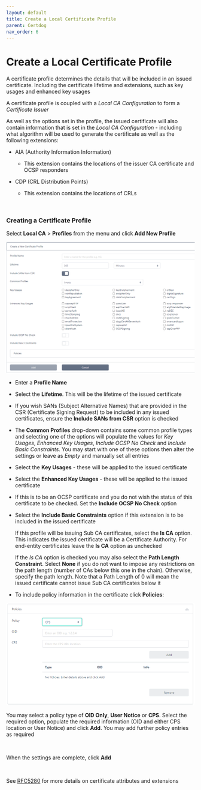 ```yaml
---
layout: default
title: Create a Local Certificate Profile
parent: Certdog
nav_order: 6
---
```

# Create a Local Certificate Profile

A certificate profile determines the details that will be included in an issued certificate. Including the certificate lifetime and extensions, such as key usages and enhanced key usages  

A certificate profile is coupled with a *Local CA Configuration* to form a *Certificate Issuer*  

As well as the options set in the profile, the issued certificate will also contain information that is set in the *Local CA Configuration* - including what algorithm will be used to generate the certificate as well as the following extensions:

* AIA (Authority Information Information)
  * This extension contains the locations of the issuer CA certificate and OCSP responders

* CDP (CRL Distribution Points)
  * This extension contains the locations of CRLs

<br>

### Creating a Certificate Profile

Select **Local CA** > **Profiles** from the menu and click **Add New Profile**

<img src=".\images\new_localca_profiles2.png" alt="image-20211110065538884" style="zoom:80%;" />



* Enter a **Profile Name**

* Select the **Lifetime**.  This will be the lifetime of the issued certificate

* If you wish SANs (Subject Alternative Names) that are provided in the CSR (Certificate Signing Request) to be included in any issued certificates, ensure the **Include SANs from CSR** option is checked  

* The **Common Profiles** drop-down contains some common profile types and selecting one of the options will populate the values for *Key Usages*, *Enhanced Key Usages*, *Include OCSP No Check* and *Include Basic Constraints*. You may start with one of these options then alter the settings or leave as *Empty* and manually set all entries

* Select the **Key Usages** - these will be applied to the issued certificate

* Select the **Enhanced Key Usages** - these will be applied to the issued certificate  

* If this is to be an OCSP certificate and you do not wish the status of this certificate to be checked. Set the **Include OCSP No Check** option

* Select the **Include Basic Constraints** option if this extension is to be included in the issued certificate

  If this profile will be issuing Sub CA certificates, select the **Is CA** option. This indicates the issued certificate will be a Certificate Authority. For end-entity certificates leave the **Is CA** option as unchecked

  If the *Is CA* option is checked you may also select the **Path Length Constraint**. Select **None** if you do not want to impose any restrictions on the path length (number of CAs below this one in the chain). Otherwise, specify the path length. Note that a Path Length of 0 will mean the issued certificate cannot issue Sub CA certificates below it

* To include policy information in the certificate click **Policies**:

<img src=".\images\policies1.png" alt="image-20211110075432818" style="zoom:80%;" />

You may select a policy type of **OID Only**, **User Notice** or **CPS**. Select the required option, populate the required information (OID and either CPS location or User Notice) and click **Add**. You may add further policy entries as required

<br>

When the settings are complete, click **Add**  

<br>

See [RFC5280](https://tools.ietf.org/html/rfc5280) for more details on certificate attributes and extensions


